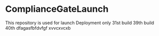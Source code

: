 # ComplianceGateLaunch
This repository is used for launch Deployment only
31st build
39th build
40th
dfagasfbfdvfgf
xvvcxvcxb
